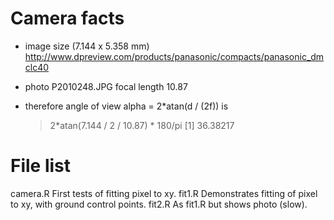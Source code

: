 # Camera facts

* image size (7.144 x 5.358 mm)
  http://www.dpreview.com/products/panasonic/compacts/panasonic_dmclc40

* photo P2010248.JPG focal length 10.87

* therefore angle of view alpha = 2*atan(d / (2f)) is

    > 2*atan(7.144 / 2 / 10.87) * 180/pi
    [1] 36.38217


# File list

camera.R
    First tests of fitting pixel to xy.
fit1.R
    Demonstrates fitting of pixel to xy, with ground control points.
fit2.R
    As fit1.R but shows photo (slow).


